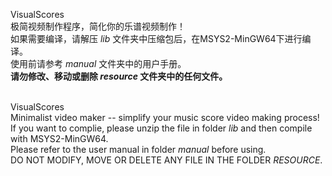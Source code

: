 VisualScores<br/>
极简视频制作程序，简化你的乐谱视频制作！<br/>
如果需要编译，请解压 *lib* 文件夹中压缩包后，在MSYS2-MinGW64下进行编译。<br/>
使用前请参考 *manual* 文件夹中的用户手册。<br/>
**请勿修改、移动或删除 *resource* 文件夹中的任何文件。**<br/><br/>


VisualScores<br/>
Minimalist video maker -- simplify your music score video making process!<br/>
If you want to complie, please unzip the file in folder *lib* and then compile with MSYS2-MinGW64.<br/>
Please refer to the user manual in folder *manual* before using.<br/>
DO NOT MODIFY, MOVE OR DELETE ANY FILE IN THE FOLDER *RESOURCE*.